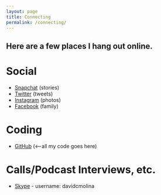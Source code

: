 ```yaml
---
layout: page
title: Connecting
permalink: /connecting/
---
```


## Here are a few places I hang out online.

# Social
- [Snapchat](https://snapchat.com/add/davidcmolina) (stories)
- [Twitter](https://twitter.com/davidcmolina) (tweets)
- [Instagram](https://www.instagram.com/davidcmolina/) (photos)
- [Facebook](https://www.facebook.com/david.molina1) (family)

# Coding
- [GitHub](https://github.com/davidmolina/) (<--all my code goes here)

# Calls/Podcast Interviews, etc.
- [Skype](https://www.skype.com/) - username: davidcmolina
